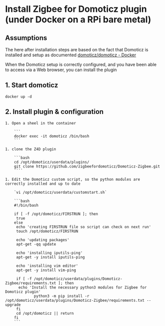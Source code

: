 # Install Zigbee for Domoticz plugin (under Docker on a RPi bare metal)

## Assumptions

The here after installation steps are based on the fact that Domoticz is installed and setup as documented [domoticz/domoticz - Docker](https://hub.docker.com/r/domoticz/domoticz)

When the Domoticz setup is correctly configured, and you have been able to access via a Web browser, you can install the plugin

## 1. Start domoticz

`docker up -d`

## 2. Install plugin & configuration

    1. Open a sheel in the container

        ```
        docker exec -it domoticz /bin/bash
        ```

    1. clone the Z4D plugin

        ```bash
        cd /opt/domoticz/userdata/plugins/
        git clone https://github.com/zigbeefordomoticz/Domoticz-Zigbee.git
        ````

    1. Edit the Domoticz custom script, so the python modules are correctly installed and up to date

        `vi /opt/domoticz/userdata/customstart.sh`

        ```bash
        #!/bin/bash

        if [ -f /opt/domoticz/FIRSTRUN ]; then
         true
        else
         echo 'creating FIRSTRUN file so script can check on next run'
         touch /opt/domoticz/FIRSTRUN

         echo 'updating packages'
         apt-get -qq update

         echo 'installing iputils-ping'
         apt-get -y install iputils-ping

         echo 'installing vim editor'
         apt-get -y install vim-ping

         if [ -f /opt/domoticz/userdata/plugins/Domoticz-Zigbee/requirements.txt ]; then
          echo 'Install the necessary python3 modules for Zigbee for Domoticz plugin'
                 python3 -m pip install -r /opt/domoticz/userdata/plugins/Domoticz-Zigbee/requirements.txt --upgrade
         fi
         cd /opt/domoticz || return
        fi
        ```
